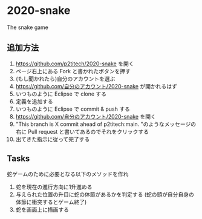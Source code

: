 # 2020-snake
The snake game 

## 追加方法
1. https://github.com/p2titech/2020-snake を開く
2. ページ右上にある Fork と書かれたボタンを押す
3. (もし聞かれたら)自分のアカウントを選ぶ
4. https://github.com/自分のアカウント/2020-snake が開かれるはず
5. いつものように Eclipse で clone する
6. 定義を追加する
7. いつものように Eclipse で commit & push する
8. https://github.com/自分のアカウント/2020-snake を開く
9. "This branch is X commit ahead of p2titech:main. "のようなメッセージの右に Pull request と書いてあるのでそれをクリックする
10. 出てきた指示に従って完了する

## Tasks
蛇ゲームのために必要となる以下のメソッドを作れ
1. 蛇を現在の進行方向に1升進める
2. 与えられた位置の升目に蛇の体節があるかを判定する (蛇の頭が自分自身の体節に衝突するとゲーム終了)
3. 蛇を画面上に描画する
